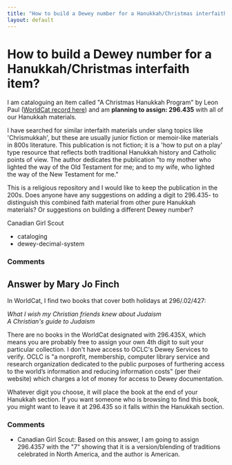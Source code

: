 ```yaml
---
title: "How to build a Dewey number for a Hanukkah/Christmas interfaith item?"
layout: default
---
```

How to build a Dewey number for a Hanukkah/Christmas interfaith item?
=====================
I am cataloguing an item called "A Christmas Hanukkah Program" by Leon
Paul ([WorldCat record
here](http://www.worldcat.org/title/christmas-hanukkah-program/oclc/083451936))
and am **planning to assign: 296.435** with all of our Hanukkah
materials.

I have searched for similar interfaith materials under slang topics like
'Chrismukkah', but these are usually junior fiction or memoir-like
materials in 800s literature. This publication is not fiction; it is a
'how to put on a play' type resource that reflects both traditional
Hanukkah history and Catholic points of view. The author dedicates the
publication "to my mother who lighted the way of the Old Testament for
me; and to my wife, who lighted the way of the New Testament for me."

This is a religious repository and I would like to keep the publication
in the 200s. Does anyone have any suggestions on adding a digit to
296.435- to distinguish this combined faith material from other pure
Hanukkah materials? Or suggestions on building a different Dewey number?

Canadian Girl Scout

<ul class="tags"><li class="tag">cataloging</li><li class="tag">dewey-decimal-system</li></ul>

### Comments ###


Answer by Mary Jo Finch
----------------
In WorldCat, I find two books that cover both holidays at 296/.02/427:

*What I wish my Christian friends knew about Judaism*\
 *A Christian's guide to Judaism*

There are no books in the WorldCat designated with 296.435X, which means
you are probably free to assign your own 4th digit to suit your
particular collection. I don't have access to OCLC's Dewey Services to
verify. OCLC is "a nonprofit, membership, computer library service and
research organization dedicated to the public purposes of furthering
access to the world’s information and reducing information costs" (per
their website) which charges a lot of money for access to Dewey
documentation.

Whatever digit you choose, it will place the book at the end of your
Hanukkah section. If you want someone who is browsing to find this book,
you might want to leave it at 296.435 so it falls within the Hanukkah
section.

### Comments ###
* Canadian Girl Scout: Based on this answer, I am going to assign 296.4357 with the "7" showing
that it is a version/blending of traditions celebrated in North America,
and the author is American.

